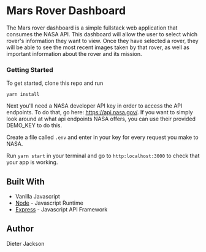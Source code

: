 # Mars Rover Dashboard 

The Mars rover dashboard is a simple fullstack web application that consumes the NASA API. This dashboard will allow the user to select which rover's information they want to view. Once they have selected a rover, they will be able to see the most recent images taken by that rover, as well as important information about the rover and its mission. 

### Getting Started

To get started, clone this repo and run 

```yarn install``` 

Next you'll need a NASA developer API key in order to access the API endpoints. To do that, go here: https://api.nasa.gov/. If you want to simply look around at what api endpoints NASA offers, you can use their provided DEMO_KEY to do this.

Create a file called `.env` and enter in your key for every request you make to NASA.

Run `yarn start` in your terminal and go to `http:localhost:3000` to check that your app is working.

## Built With

- Vanilla Javascript
- [Node](https://nodejs.org) - Javascript Runtime
- [Express](https://expressjs.com/) - Javascript API Framework


## Author
Dieter Jackson
